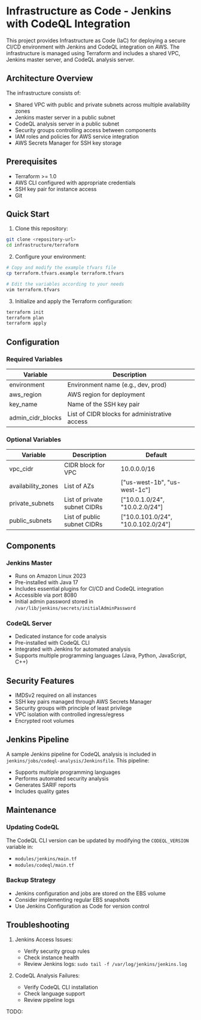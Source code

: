 # Infrastructure as Code - Jenkins with CodeQL Integration

This project provides Infrastructure as Code (IaC) for deploying a secure CI/CD environment with Jenkins and CodeQL integration on AWS. The infrastructure is managed using Terraform and includes a shared VPC, Jenkins master server, and CodeQL analysis server.

## Architecture Overview

The infrastructure consists of:
- Shared VPC with public and private subnets across multiple availability zones
- Jenkins master server in a public subnet
- CodeQL analysis server in a public subnet
- Security groups controlling access between components
- IAM roles and policies for AWS service integration
- AWS Secrets Manager for SSH key storage

## Prerequisites

- Terraform >= 1.0
- AWS CLI configured with appropriate credentials
- SSH key pair for instance access
- Git

## Quick Start

1. Clone this repository:
```bash
git clone <repository-url>
cd infrastructure/terraform
```

2. Configure your environment:
```bash
# Copy and modify the example tfvars file
cp terraform.tfvars.example terraform.tfvars

# Edit the variables according to your needs
vim terraform.tfvars
```

3. Initialize and apply the Terraform configuration:
```bash
terraform init
terraform plan
terraform apply
```

## Configuration

### Required Variables

| Variable | Description |
|----------|-------------|
| environment | Environment name (e.g., dev, prod) |
| aws_region | AWS region for deployment |
| key_name | Name of the SSH key pair |
| admin_cidr_blocks | List of CIDR blocks for administrative access |

### Optional Variables

| Variable | Description | Default |
|----------|-------------|---------|
| vpc_cidr | CIDR block for VPC | 10.0.0.0/16 |
| availability_zones | List of AZs | ["us-west-1b", "us-west-1c"] |
| private_subnets | List of private subnet CIDRs | ["10.0.1.0/24", "10.0.2.0/24"] |
| public_subnets | List of public subnet CIDRs | ["10.0.101.0/24", "10.0.102.0/24"] |

## Components

### Jenkins Master

- Runs on Amazon Linux 2023
- Pre-installed with Java 17
- Includes essential plugins for CI/CD and CodeQL integration
- Accessible via port 8080
- Initial admin password stored in `/var/lib/jenkins/secrets/initialAdminPassword`

### CodeQL Server

- Dedicated instance for code analysis
- Pre-installed with CodeQL CLI
- Integrated with Jenkins for automated analysis
- Supports multiple programming languages (Java, Python, JavaScript, C++)

## Security Features

- IMDSv2 required on all instances
- SSH key pairs managed through AWS Secrets Manager
- Security groups with principle of least privilege
- VPC isolation with controlled ingress/egress
- Encrypted root volumes

## Jenkins Pipeline

A sample Jenkins pipeline for CodeQL analysis is included in `jenkins/jobs/codeql-analysis/Jenkinsfile`. This pipeline:
- Supports multiple programming languages
- Performs automated security analysis
- Generates SARIF reports
- Includes quality gates

## Maintenance

### Updating CodeQL

The CodeQL CLI version can be updated by modifying the `CODEQL_VERSION` variable in:
- `modules/jenkins/main.tf`
- `modules/codeql/main.tf`

### Backup Strategy

- Jenkins configuration and jobs are stored on the EBS volume
- Consider implementing regular EBS snapshots
- Use Jenkins Configuration as Code for version control

## Troubleshooting

1. Jenkins Access Issues:
   - Verify security group rules
   - Check instance health
   - Review Jenkins logs: `sudo tail -f /var/log/jenkins/jenkins.log`

2. CodeQL Analysis Failures:
   - Verify CodeQL CLI installation
   - Check language support
   - Review pipeline logs



TODO:
